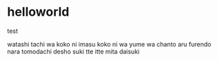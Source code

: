 # helloworld
test

watashi tachi wa koko ni imasu
koko ni wa yume wa chanto aru
furendo nara tomodachi desho
suki tte itte mita
daisuki
